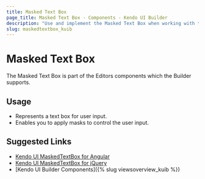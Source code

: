 ```yaml
---
title: Masked Text Box
page_title: Masked Text Box - Components - Kendo UI Builder
description: "Use and implement the Masked Text Box when working with the Kendo UI Builder tool for creating and managing Angular and AngularJS-based web applications."
slug: maskedtextbox_kuib
---
```


# Masked Text Box

The Masked Text Box is part of the Editors components which the Builder supports.

## Usage

* Represents a text box for user input.
* Enables you to apply masks to control the user input.

## Suggested Links

* [Kendo UI MaskedTextBox for Angular](https://www.telerik.com/kendo-angular-ui/components/inputs/maskedtextbox/)
* [Kendo UI MaskedTextBox for jQuery](https://demos.telerik.com/kendo-ui/maskedtextbox/index)
* [Kendo UI Builder Components]({% slug viewsoverview_kuib %})
